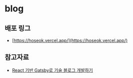# blog
## 배포 링그

- [https://hoseok.vercel.app/](https://hoseok.vercel.app/)
## 참고자료

- [React 기반 Gatsby로 기술 블로그 개발하기](https://www.inflearn.com/course/gatsby-%EA%B8%B0%EC%88%A0%EB%B8%94%EB%A1%9C%EA%B7%B8/)
